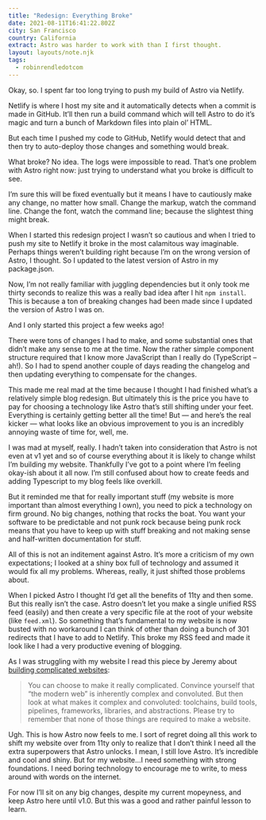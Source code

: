 ```yaml
---
title: "Redesign: Everything Broke"
date: 2021-08-11T16:41:22.802Z
city: San Francisco
country: California
extract: Astro was harder to work with than I first thought.
layout: layouts/note.njk
tags:
  - robinrendledotcom
---
```


Okay, so. I spent far too long trying to push my build of Astro via Netlify.

Netlify is where I host my site and it automatically detects when a commit is made in GitHub. It’ll then run a build command which will tell Astro to do it’s magic and turn a bunch of Markdown files into plain ol’ HTML.

But each time I pushed my code to GitHub, Netlify would detect that and then try to auto-deploy those changes and something would break.

What broke? No idea. The logs were impossible to read. That’s one problem with Astro right now: just trying to understand what you broke is difficult to see.

I’m sure this will be fixed eventually but it means I have to cautiously make any change, no matter how small. Change the markup, watch the command line. Change the font, watch the command line; because the slightest thing might break.

When I started this redesign project I wasn’t so cautious and when I tried to push my site to Netlify it broke in the most calamitous way imaginable. Perhaps things weren’t building right because I’m on the wrong version of Astro, I thought. So I updated to the latest version of Astro in my package.json.

Now, I’m not really familiar with juggling dependencies but it only took me thirty seconds to realize this was a really bad idea after I hit `npm install`. This is because a ton of breaking changes had been made since I updated the version of Astro I was on.

And I only started this project a few weeks ago!

There were tons of changes I had to make, and some substantial ones that didn’t make any sense to me at the time. Now the rather simple component structure required that I know more JavaScript than I really do (TypeScript – ah!). So I had to spend another couple of days reading the changelog and then updating everything to compensate for the changes.

This made me real mad at the time because I thought I had finished what’s a relatively simple blog redesign. But ultimately this is the price you have to pay for choosing a technology like Astro that’s still shifting under your feet. Everything is certainly getting better all the time! But — and here’s the real kicker — what looks like an obvious improvement to you is an incredibly annoying waste of time for, well, me.

I was mad at myself, really. I hadn’t taken into consideration that Astro is not even at v1 yet and so of course everything about it is likely to change whilst I’m building my website. Thankfully I’ve got to a point where I’m feeling okay-ish about it all now. I’m still confused about how to create feeds and adding Typescript to my blog feels like overkill.

But it reminded me that for really important stuff (my website is more important than almost everything I own), you need to pick a technology on firm ground. No big changes, nothing that rocks the boat. You want your software to be predictable and not punk rock because being punk rock means that you have to keep up with stuff breaking and not making sense and half-written documentation for stuff.

All of this is not an inditement against Astro. It’s more a criticism of my own expectations; I looked at a shiny box full of technology and assumed it would fix all my problems. Whereas, really, it just shifted those problems about.

When I picked Astro I thought I’d get all the benefits of 11ty and then some. But this really isn’t the case. Astro doesn’t let you make a single unified RSS feed (easily) and then create a very specific file at the root of your website (like `feed.xml`). So something that’s fundamental to my website is now busted with no workaround I can think of other than doing a bunch of 301 redirects that I have to add to Netlify. This broke my RSS feed and made it look like I had a very productive evening of blogging.

As I was struggling with my website I read this piece by Jeremy about [building complicated websites](https://adactio.com/journal/18337):

> You can choose to make it really complicated. Convince yourself that “the modern web” is inherently complex and convoluted. But then look at what makes it complex and convoluted: toolchains, build tools, pipelines, frameworks, libraries, and abstractions. Please try to remember that none of those things are required to make a website.

Ugh. This is how Astro now feels to me. I sort of regret doing all this work to shift my website over from 11ty only to realize that I don’t think I need all the extra superpowers that Astro unlocks. I mean, I still love Astro. It’s incredible and cool and shiny. But for my website...I need something with strong foundations. I need boring technology to encourage me to write, to mess around with words on the internet.

For now I’ll sit on any big changes, despite my current mopeyness, and keep Astro here until v1.0. But this was a good and rather painful lesson to learn.
